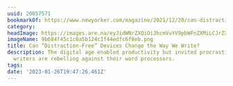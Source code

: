 ```yaml
---
uuid: 20057571
bookmarkOf: https://www.newyorker.com/magazine/2021/12/20/can-distraction-free-devices-change-the-way-we-write
category: 
headImage: https://images.are.na/eyJidWNrZXQiOiJhcmVuYV9pbWFnZXMiLCJrZXkiOiIyMDA1NzU3MS9vcmlnaW5hbF85YjY4NGY0NWMxYzBhNWIxMjRjMWY0NGVkZmM2ZjhlYi5wbmciLCJlZGl0cyI6eyJyZXNpemUiOnsid2lkdGgiOjEyMDAsImhlaWdodCI6MTIwMCwiZml0IjoiaW5zaWRlIiwid2l0aG91dEVubGFyZ2VtZW50Ijp0cnVlfSwid2VicCI6eyJxdWFsaXR5Ijo5MH0sImpwZWciOnsicXVhbGl0eSI6OTB9LCJyb3RhdGUiOm51bGx9fQ==?bc=0
imageName: 9b684f45c1c0a5b124c1f44edfc6f8eb.png
title: Can “Distraction-Free” Devices Change the Way We Write?
description: The digital age enabled productivity but invited procrastination. Now
  writers are rebelling against their word processors.
tags: 
date: '2023-01-26T19:47:26.461Z'
---
```

